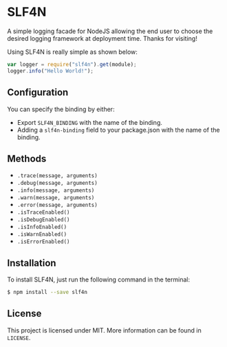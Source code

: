 # SLF4N
A simple logging facade for NodeJS allowing the end user to choose the desired logging framework at deployment time.
Thanks for visiting!

Using SLF4N is really simple as shown below:
```js	
var logger = require("slf4n").get(module);
logger.info("Hello World!");
```

## Configuration
You can specify the binding by either:

- Export `SLF4N_BINDING` with the name of the binding.
- Adding a `slf4n-binding` field to your package.json with the name of the binding.
	
## Methods

- `.trace(message, arguments)`
- `.debug(message, arguments)`
- `.info(message, arguments)`
- `.warn(message, arguments)`
- `.error(message, arguments)`
- `.isTraceEnabled()`
- `.isDebugEnabled()`
- `.isInfoEnabled()`
- `.isWarnEnabled()`
- `.isErrorEnabled()`

## Installation
To install SLF4N, just run the following command in the terminal:
```sh
$ npm install --save slf4n
```
## License
This project is licensed under MIT. More information can be found in `LICENSE`.
